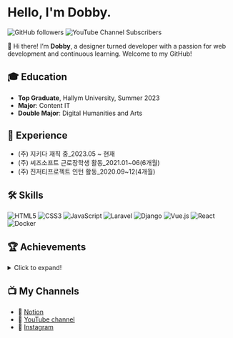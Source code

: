# Hello, I'm Dobby.

![GitHub followers](https://img.shields.io/github/followers/yourusername?style=social)
![YouTube Channel Subscribers](https://img.shields.io/youtube/channel/subscribers/UCZaEOSm9geNLUVZMcTZQa0w?style=social)

👋 Hi there! I’m **Dobby**, a designer turned developer with a passion for web development and continuous learning. Welcome to my GitHub!

## 🎓 Education
- **Top Graduate**, Hallym University, Summer 2023
- **Major**: Content IT
- **Double Major**: Digital Humanities and Arts

## 💼 Experience
- (주) 지키다 재직 중_2023.05 ~ 현재
- (주) 씨즈소프트 근로장학생 활동_2021.01~06(6개월)
- (주) 진저티프로젝트 인턴 활동_2020.09~12(4개월)

## 🛠 Skills
![HTML5](https://img.shields.io/badge/HTML5-E34F26?style=for-the-badge&logo=html5&logoColor=white)
![CSS3](https://img.shields.io/badge/CSS3-1572B6?style=for-the-badge&logo=css3&logoColor=white)
![JavaScript](https://img.shields.io/badge/JavaScript-F7DF1E?style=for-the-badge&logo=javascript&logoColor=black)
![Laravel](https://img.shields.io/badge/Laravel-FF2D20?style=for-the-badge&logo=laravel&logoColor=white)
![Django](https://img.shields.io/badge/Django-092E20?style=for-the-badge&logo=django&logoColor=green)
![Vue.js](https://img.shields.io/badge/Vue.js-35495E?style=for-the-badge&logo=vue.js&logoColor=4FC08D)
![React](https://img.shields.io/badge/React-20232A?style=for-the-badge&logo=react&logoColor=61DAFB)
![Docker](https://img.shields.io/badge/Docker-2496ED?style=for-the-badge&logo=docker&logoColor=white)

## 🏆 Achievements
<details>
<summary>Click to expand!</summary>

<table>
  <tr>
    <th>수상연도</th>
    <th>대회명</th>
    <th>수상</th>
  </tr>
  <tr>
    <td>2022</td>
    <td>2022-2 SW 캡스톤디자인 경연대회</td>
    <td>금상</td>
  </tr>
  <tr>
    <td></td>
    <td>2022-2 디지털인문예술 전시회</td>
    <td>대상</td>
  </tr>
  <tr>
    <td></td>
    <td>Learning portfolio 공모전</td>
    <td>입상</td>
  </tr>
  <tr>
    <td></td>
    <td>오픈소스 웹개발 해커톤</td>
    <td>장려상</td>
  </tr>
  <tr>
    <td></td>
    <td>SW중심대학 소중인의 생활탐구(브이로그) 영상 공모전</td>
    <td>장려상</td>
  </tr>
  <tr>
    <td></td>
    <td>복수전공 수기 공모전</td>
    <td>우수상</td>
  </tr>
  <tr>
    <td></td>
    <td>2022-1 디지털인문예술 전시회</td>
    <td>대상</td>
  </tr>
  <tr>
    <td></td>
    <td>디지털인문예술 전시회 포스터 공모전</td>
    <td>당선</td>
  </tr>
  <tr>
    <td>2021</td>
    <td>중국학과 CI 디자인 공모전</td>
    <td>최우수상</td>
  </tr>
  <tr>
    <td></td>
    <td>디지털리터러시 특강 포스터 디자인 공모전</td>
    <td>우수상</td>
  </tr>
  <tr>
    <td>2019</td>
    <td>심비우스북클럽 우수 북클럽 선정</td>
    <td></td>
  </tr>
</table>
</details>

## 📺 My Channels
- 💬 [Notion](https://www.notion.so/dobby-workplace/4da94dde88e24bf9b91a1fc1ddcc07b0?pvs=4)
- 🎥 [YouTube channel](https://www.youtube.com/channel/UCZaEOSm9geNLUVZMcTZQa0w)
- 📸 [Instagram](https://www.instagram.com/lazy_y.0?igsh=MXJkNGFrNGtrZHFqdw%3D%3D&utm_source=qr)
